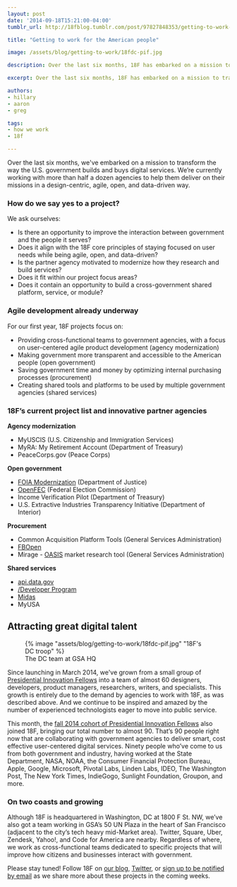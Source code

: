 ```yaml
---
layout: post
date: '2014-09-18T15:21:00-04:00'
tumblr_url: http://18fblog.tumblr.com/post/97827848353/getting-to-work-for-the-american-people

title: "Getting to work for the American people"

image: /assets/blog/getting-to-work/18fdc-pif.jpg

description: Over the last six months, 18F has embarked on a mission to transform the way the U.S. Government builds and buys digital services. We’re currently working with more than half a dozen agencies to help them deliver on their missions in a design-centric, agile, open, and data-driven way.

excerpt: Over the last six months, 18F has embarked on a mission to transform the way the U.S. Government builds and buys digital services. We’re currently working with more than half a dozen agencies to help them deliver on their missions in a design-centric, agile, open, and data-driven way.

authors:
- hillary
- aaron
- greg

tags:
- how we work
- 18f

---
```


Over the last six months, we've embarked on a mission to transform the
way the U.S. government builds and buys digital services. We’re
currently working with more than half a dozen agencies to help them
deliver on their missions in a design-centric, agile, open, and
data-driven way.

### How do we say yes to a project?

We ask ourselves:

-   Is there an opportunity to improve the interaction between
    government and the people it serves?
-   Does it align with the 18F core principles of staying focused on
    user needs while being agile, open, and data-driven?
-   Is the partner agency motivated to modernize how they research and
    build services?
-   Does it fit within our project focus areas?
-   Does it contain an opportunity to build a cross-government shared
    platform, service, or module?

### Agile development already underway

For our first year, 18F projects focus on:

-   Providing cross-functional teams to government agencies, with a
    focus on user-centered agile product development (agency
    modernization)
-   Making government more transparent and accessible to the American
    people (open government)
-   Saving government time and money by optimizing internal purchasing
    processes (procurement)
-   Creating shared tools and platforms to be used by multiple
    government agencies (shared services)

### 18F’s current project list and innovative partner agencies

**Agency modernization**

-   MyUSCIS (U.S. Citizenship and Immigration Services)
-   MyRA: My Retirement Account (Department of Treasury)
-   PeaceCorps.gov (Peace Corps)

**Open government**

-   [FOIA
    Modernization](https://18f.gsa.gov/2014/09/04/a-new-look-at-the-freedom-of-information-act/)
    (Department of Justice)
-   [OpenFEC](https://18f.gsa.gov/2014/08/21/creating-an-open-fec/)
    (Federal Election Commission)
-   Income Verification Pilot (Department of Treasury)
-   U.S. Extractive Industries Transparency Initiative (Department of
    Interior)

**Procurement**

-   Common Acquisition Platform Tools (General Services Administration)
-   [FBOpen](http://fbopen.gsa.gov/)
-   Mirage - [OASIS](http://www.gsa.gov/oasis) market research tool
    (General Services Administration)

**Shared services**

-   [api.data.gov](http://api.data.gov/)
-   [/Developer
    Program](https://18f.gsa.gov/2014/05/29/announcing-the-developer-program-a-new-hub-for/)
-   [Midas](https://18f.gsa.gov/2014/07/16/midas-a-marketplace-for-innovation-in-government/)
-   MyUSA

Attracting great digital talent
-------------------------------

<figure>
  {% image "assets/blog/getting-to-work/18fdc-pif.jpg" "18F's DC troop" %}
  <figcaption>The DC team at GSA HQ</figcaption>
</figure>

Since launching in March 2014, we've grown from a small group of
[Presidential Innovation Fellows](https://wh.gov/innovationfellows) into
a team of almost 60 designers, developers, product managers,
researchers, writers, and specialists. This growth is entirely due to
the demand by agencies to work with 18F, as was described above. And we
continue to be inspired and amazed by the number of experienced
technologists eager to move into public service.

This month, the [fall 2014 cohort of Presidential Innovation
Fellows](https://obamawhitehouse.archives.gov/innovationfellows/meet-the-fellows#section-round-3)
also joined 18F, bringing our total number to almost 90. That’s 90
people right now that are collaborating with government agencies to
deliver smart, cost effective user-centered digital services. Ninety
people who’ve come to us from both government and industry, having
worked at the State Department, NASA, NOAA, the Consumer Financial
Protection Bureau, Apple, Google, Microsoft, Pivotal Labs, Linden Labs,
IDEO, The Washington Post, The New York Times, IndieGogo, Sunlight
Foundation, Groupon, and more.

### On two coasts and growing

Although 18F is headquartered in Washington, DC at 1800 F St. NW, we’ve
also got a team working in GSA’s 50 UN Plaza in the heart of San
Francisco (adjacent to the city’s tech heavy mid-Market area). Twitter,
Square, Uber, Zendesk, Yahoo!, and Code for America are nearby.
Regardless of where, we work as cross-functional teams dedicated to
specific projects that will improve how citizens and businesses interact
with government.

Please stay tuned! Follow 18F on [our blog](https://18f.gsa.gov),
[Twitter](https://twitter.com/18f), or [sign up to be notified by
email](https://18f.gsa.gov/#contact) as we share more about these
projects in the coming weeks.
